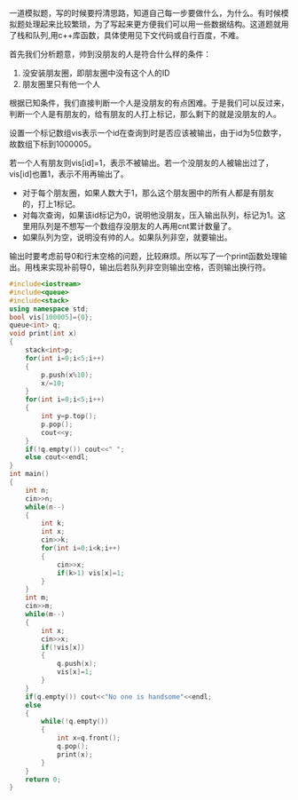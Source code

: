 一道模拟题，写的时候要捋清思路，知道自己每一步要做什么，为什么。有时候模拟题处理起来比较繁琐，为了写起来更方便我们可以用一些数据结构。这道题就用了栈和队列,用c++库函数，具体使用见下文代码或自行百度，不难。

首先我们分析题意，帅到没朋友的人是符合什么样的条件：

1. 没安装朋友圈，即朋友圈中没有这个人的ID
2. 朋友圈里只有他一个人

根据已知条件，我们直接判断一个人是没朋友的有点困难。于是我们可以反过来，判断一个人是有朋友的，给有朋友的人打上标记，那么剩下的就是没朋友的人。

设置一个标记数组vis表示一个id在查询到时是否应该被输出，由于id为5位数字，故数组下标到1000005。

若一个人有朋友则vis[id]=1，表示不被输出。若一个没朋友的人被输出过了，vis[id]也置1，表示不用再输出了。

- 对于每个朋友圈，如果人数大于1，那么这个朋友圈中的所有人都是有朋友的，打上1标记。
- 对每次查询，如果该id标记为0，说明他没朋友，压入输出队列，标记为1。这里用队列是不想写一个数组存没朋友的人再用cnt累计数量了。
- 如果队列为空，说明没有帅的人。如果队列非空，就要输出。

输出时要考虑前导0和行末空格的问题，比较麻烦。所以写了一个print函数处理输出。用栈来实现补前导0，输出后若队列非空则输出空格，否则输出换行符。

```c++
#include<iostream>
#include<queue>
#include<stack>
using namespace std;
bool vis[100005]={0};
queue<int> q;
void print(int x)
{
	stack<int>p;
	for(int i=0;i<5;i++)
	{
		p.push(x%10);
		x/=10;
	}
	for(int i=0;i<5;i++)
	{
		int y=p.top();
		p.pop();
		cout<<y;
	}
	if(!q.empty()) cout<<" ";
	else cout<<endl;
}
int main()
{
	int n;
	cin>>n;
	while(n--)
	{
		int k;
		int x;
		cin>>k;
		for(int i=0;i<k;i++)
		{
			cin>>x;
			if(k>1) vis[x]=1;
		}
	}
	int m;
	cin>>m;
	while(m--)
	{
		int x; 
		cin>>x;
		if(!vis[x])
		{
			q.push(x);
			vis[x]=1;
		}
	}
	if(q.empty()) cout<<"No one is handsome"<<endl;
	else
	{
		while(!q.empty())
		{
			int x=q.front();
			q.pop();
			print(x);
		}
	}
	return 0;
}
```

